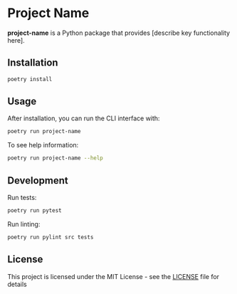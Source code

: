 # Project Name

**project-name** is a Python package that provides [describe key functionality here].

## Installation

```bash
poetry install
```

## Usage

After installation, you can run the CLI interface with:

```bash
poetry run project-name
```

To see help information:
```bash
poetry run project-name --help
```

## Development

Run tests:
```bash
poetry run pytest
```

Run linting:
```bash
poetry run pylint src tests
```

## License

This project is licensed under the MIT License - see the [LICENSE](LICENSE) file for details
